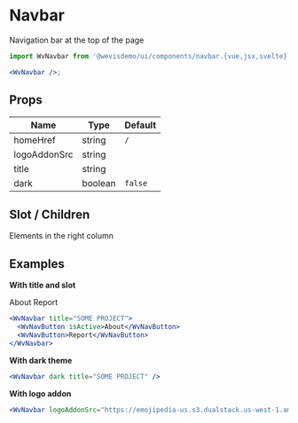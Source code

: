 # Navbar

Navigation bar at the top of the page

<WvNavbar />

```jsx
import WvNavbar from '@wevisdemo/ui/components/navbar.{vue,jsx,svelte}';

<WvNavbar />;
```

## Props

| Name         | Type    | Default |
| ------------ | ------- | ------- |
| homeHref     | string  | `/`     |
| logoAddonSrc | string  |         |
| title        | string  |         |
| dark         | boolean | `false` |

## Slot / Children

Elements in the right column

## Examples

**With title and slot**

<WvNavbar title="SOME PROJECT">
  <WvNavButton isActive>About</WvNavButton>
  <WvNavButton>Report</WvNavButton>
</WvNavbar>

```jsx
<WvNavbar title="SOME PROJECT">
  <WvNavButton isActive>About</WvNavButton>
  <WvNavButton>Report</WvNavButton>
</WvNavbar>
```

**With dark theme**

<WvNavbar dark title="SOME PROJECT" />

```jsx
<WvNavbar dark title="SOME PROJECT" />
```

**With logo addon**

<WvNavbar logoAddonSrc="https://emojipedia-us.s3.dualstack.us-west-1.amazonaws.com/thumbs/120/apple/285/sparkles_2728.png" />

```jsx
<WvNavbar logoAddonSrc="https://emojipedia-us.s3.dualstack.us-west-1.amazonaws.com/thumbs/120/apple/285/sparkles_2728.png" />
```
